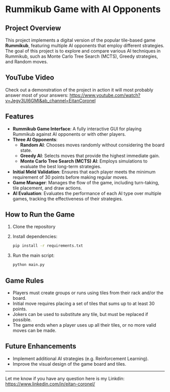 # Rummikub Game with AI Opponents

## Project Overview

This project implements a digital version of the popular tile-based game **Rummikub**, featuring multiple AI opponents that employ different strategies. The goal of this project is to explore and compare various AI techniques in Rummikub, such as Monte Carlo Tree Search (MCTS), Greedy strategies, and Random moves.

## YouTube Video

Check out a demonstration of the project in action it will most probably answer most of your answers: https://www.youtube.com/watch?v=Jegy3UI6GMI&ab_channel=EitanCoronel

## Features

- **Rummikub Game Interface**: A fully interactive GUI for playing Rummikub against AI opponents or with other players.
- **Three AI Opponents**:
  - **Random AI**: Chooses moves randomly without considering the board state.
  - **Greedy AI**: Selects moves that provide the highest immediate gain.
  - **Monte Carlo Tree Search (MCTS) AI**: Employs simulations to evaluate the best long-term strategies.
- **Initial Meld Validation**: Ensures that each player meets the minimum requirement of 30 points before making regular moves.
- **Game Manager**: Manages the flow of the game, including turn-taking, tile placement, and draw actions.
- **AI Evaluation**: Evaluates the performance of each AI type over multiple games, tracking the effectiveness of their strategies.

## How to Run the Game

1. Clone the repository

   
2. Install dependencies:
   ```bash
   pip install -r requirements.txt
   ```
3. Run the main script:
   ```bash
   python main.py
   ```

## Game Rules

- Players must create groups or runs using tiles from their rack and/or the board.
- Initial move requires placing a set of tiles that sums up to at least 30 points.
- Jokers can be used to substitute any tile, but must be replaced if possible.
- The game ends when a player uses up all their tiles, or no more valid moves can be made.

## Future Enhancements

- Implement additional AI strategies (e.g. Reinforcement Learning).
- Improve the visual design of the game board and tiles.




---

Let me know if you have any question here is my Linkdin: https://www.linkedin.com/in/eitan-coronel/
